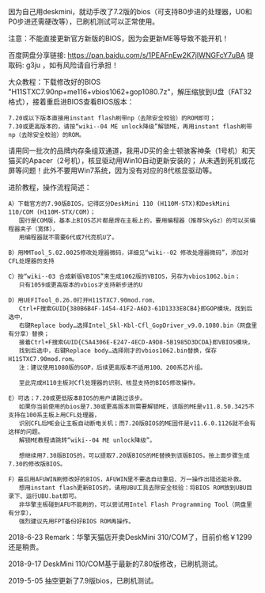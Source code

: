 因为自己用deskmini，就动手改了7.2版的bios（可支持B0步进的处理器，U0和P0步进还需硬改等），已刷机测试可以正常使用。

注意：不能直接更新官方新版的BIOS，因为会更新ME等导致不能开机！

百度网盘分享链接: https://pan.baidu.com/s/1PEAFnEw2K7jIWNGFcY7uBA 提取码: g3ju ，如有风险请自行承担！

大众教程：下载修改好的BIOS "H11STXC7.90np+me116+vbios1062+gop1080.7z"，解压缩放到U盘（FAT32格式），接着重启进BIOS查看BIOS版本：

    7.20或以下版本直接用instant flash刷带np（去除安全校验）的ROM即可；
    7.30或更高版本的，请按“wiki--04 ME unlock降级”解锁ME，再用instant flash刷带np（去除安全校验）的ROM。
    
请用同一批次的品牌内存条组双通道，我用JD买的金士顿骇客神条（1号机）和天猫买的Apacer（2号机），核显驱动用Win10自动更新安装的；
从未遇到死机或花屏等问题！此外不要用Win7系统，因为没有对应的8代核显驱动等。


进阶教程，操作流程简述：

    A）下载官方的7.90版BIOS，记得区分DeskMini 110 (H110M-STX)和DeskMini 110/COM (H110M-STX/COM)；
       国行是COM版，基本上BIOS芯片都是焊在主板上的，要用编程器（推荐SkyGz）的可以买编程器夹子（宽体），
       用编程器就不需要6代或7代亮机U了。
    
    B）用MMTool_5.02.0025修改处理器微码，详细见“wiki--02 修改处理器微码”，添加对CFL处理器的支持

    C）按“wiki--03 合成新版VBIOS”来生成1062版的VBIOS，另存为vbios1062.bin；
       只有1059或更高版本的vbios才支持新步进的U

    D）用UEFITool_0.26.0打开H11STXC7.90mod.rom，
       Ctrl+F搜索GUID{380B6B4F-1454-41F2-A6D3-61D1333E8CB4}即GOP模块，找到后选中，
       右键Replace body…选择Intel_Skl-Kbl-Cfl_GopDriver_v9.0.1080.bin（网盘里有分享）替换；
       接着Ctrl+F搜索GUID{C5A4306E-E247-4ECD-A9D8-5B1985D3DCDA}即VBIOS模块，
       找到后选中，右键Replace body…选择刚才的vbios1062.bin替换，保存H11STXC7.90mod.rom。
       注：建议使用1080版的GOP，后续更高版本不适用100、200系芯片组。
   
       至此完成H110主板对Cfl处理器的识别、核显支持的BIOS修改操作。
       
    E）可选；7.20或更低版本BIOS的用户请跳过该步。
       如果你当前使用的bios是7.30或更高版本则需要解锁ME，该版的ME是v11.8.50.3425不支持在100系主板上用CFL处理器，
       识别CFL后ME会让主板自动断电关机；而7.20版BIOS的ME固件是v11.6.0.1126就不会有这样的问题。
       解锁ME教程请跳转“wiki--04 ME unlock降级”。
       
       想继续用7.30版BIOS的，可以提取7.20版BIOS的ME替换到该版BIOS，按上面步骤生成7.30的修改版BIOS。

    F）最后用AFUWIN刷修改好的BIOS，AFUWIN里不要选自动重启、万一操作出错还能补救。
       想用instant flash更新BIOS的，请用UBU工具去除安全校验：将BIOS ROM放到UBU目录下、运行UBU.bat即可。
       非华擎主板碰到AFU不能刷的，可以尝试用Intel Flash Programming Tool（网盘里有分享），
       强烈建议先用FPT备份好BIOS ROM再操作。
       
   2018-6-23 Remark：华擎天猫店开卖DeskMini 310/COM了，目前价格￥1299还是稍贵。
   
   2018-9-17 DeskMini 110/COM基于最新的7.80版修改，已刷机测试。    
   
   2019-5-05 抽空更新了7.9版bios，已刷机测试。
       
